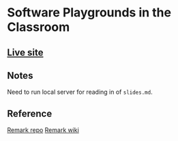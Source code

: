# Software Playgrounds in the Classroom

## [Live site](https://dkessner.github.io/software_playgrounds)

## Notes

Need to run local server for reading in of `slides.md`.


## Reference

[Remark repo](https://github.com/gnab/remark)
[Remark wiki](https://github.com/gnab/remark/wiki)

